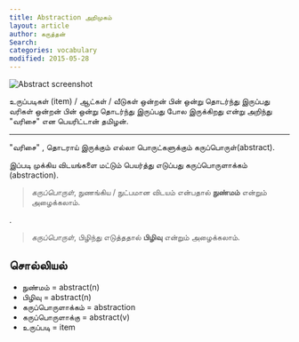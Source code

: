 ```yaml
---
title: Abstraction அறிமுகம்
layout: article 
author: கருத்தன்
Search:  
categories: vocabulary
modified: 2015-05-28
---
```

![Abstract screenshot]({{site.url}}/images/abstract.jpg)

உருப்படிகள் (item) / ஆட்கள் / வீடுகள் ஒன்றன் பின் ஒன்று தொடர்ந்து இருப்பது 
வரிகள் ஒன்றன் பின் ஒன்று தொடர்ந்து இருப்பது போல  இருக்கிறது என்று அறிந்து "வரிசை" என பெயரிட்டான் தமிழன்.

---
"வரிசை" , தொடராய் இருக்கும் எல்லா பொருட்களுக்கும் கருப்பொருள்(abstract).

இப்படி முக்கிய விடயங்களை மட்டும் பெயர்த்து எடுப்பது கருப்பொருளாக்கம் (abstraction).

>*கருப்பொருள்*, நுணங்கிய / நுட்பமான விடயம் என்பதால்  **நுண்மம்**  என்றும் அழைக்கலாம்.

.

>*கருப்பொருள்*, பிழிந்து எடுத்ததால் **பிழிவு** என்றும் அழைக்கலாம்.


சொல்லியல் 
--

 - நுண்மம் = abstract(n)
 - பிழிவு = abstract(n)
 - கருப்பொருளாக்கம்  = abstraction
 - கருப்பொருளாக்கு = abstract(v)
 - உருப்படி = item
